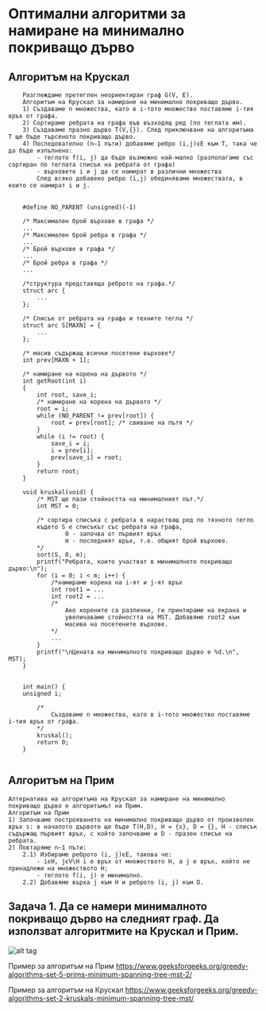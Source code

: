 
# Оптимални алгоритми за намиране на минимално покриващо дърво


## Алгоритъм на Крускал
```
    Разглеждаме претеглен неориентиран граф G(V, E).  
    Алгоритъм на Крускал за намиране на минимално покриващо дърво. 
    1) Създаваме n множества, като в i-тото множество поставяме i-тия връх от графа. 
    2) Сортираме ребрата на графа във възходящ ред (по теглата им). 
    3) Създаваме празно дърво T(V,{}). След приключване на алгоритъма T ще бъде търсеното покриващо дърво.  
    4) Последователно (n–1 пъти) добавяме ребро (i,j)ϵЕ към T, така че да бъде изпълнено: 
        - теглото f(i, j) да бъде възможно най-малко (разполагаме със сортиран по теглата списък на ребрата от графа) 
        - върховете i и j да се намират в различни множества 
        След всяко добавено ребро (i,j) обединяваме множествата, в които се намират i и j.  
```
<pre>
    <code>
    #define NO_PARENT (unsigned)(-1)

    /* Максимален брой върхове в графа */
    ...
    /* Максимален брой ребра в графа */
    ...
    /* Брой върхове в графа */ 
    ...
    /* Брой ребра в графа */ 
    ...

    /*структура представяща реброто на графа.*/
    struct arc {
        ...
    };

    /* Списък от ребрата на графа и техните тегла */
    struct arc S[MAXN] = {  
        ...
    };

    /* масив съдържащ всички посетени върхове*/
    int prev[MAXN + 1];

    /* намиране на корена на дървото */
    int getRoot(int i)
    { 
        int root, save_i;
        /* намиране на корена на дървото */
        root = i;
        while (NO_PARENT != prev[root]) {
            root = prev[root]; /* свиване на пътя */
        }
        while (i != root) {
            save_i = i;
            i = prev[i];
            prev[save_i] = root;
        }
        return root;
    }

    void kruskal(void) { 
        /* MST ще пази стойността на минималният път.*/
        int MST = 0;

        /* сортира списъка с ребрата в нарастващ ред по тяхното тегло 
        където S е списъкът със ребрата на графа, 
                0 - започва от първият връх
                m - последният връх, т.е. общият брой върхове.
        */ 
        sort(S, 0, m);
        printf("Ребрата, които участват в минималното покриващо дърво:\n"); 
        for (i = 0; i < m; i++) {
            /*намираме корена на i-ят и j-ят връх
            int root1 = ...
            int root2 = ...
            /*
                Ако корените са различни, ги принтираме на екрана и 
                увеличаваме стойността на MST. Добавяме root2 към 
                масива на посетените върхове.
            */
            ...
        }
        printf("\nЦената на минималното покриващо дърво е %d.\n", MST); 
    }
    
    
    int main() {
    unsigned i;
        
        /*
            Създаваме n множества, като в i-тото множество поставяме i-тия връх от графа. 
        */
        kruskal();
        return 0;
    }
    </code>
</pre>

## Алгоритъм на Прим
```
Алтернатива нa алгоритъма на Крускал за намиране на минимално покриващо дърво е алгоритъмът на Прим.  
Алгоритъм на Прим 
1) Започваме построяването на минимално покриващо дърво от произволен връх s: в началото дървото ще бъде T(H,D), H = {s}, D = {}, H - списък съдържащ първият връх, с който започваме и D - празен списък на ребрата. 
2) Повтаряме n–1 пъти:  
    2.1) Избираме реброто (i, j)ϵЕ, такова че: 
        - iϵH, jϵV\H i e връх от множеството H, a j e връх, който не принадлежи на множеството H; 
        - теглото f(i, j) е минимално. 
    2.2) Добавяме върха j към H и реброто (i, j) към D. 
```

## Задача 1. Да се намери минималното покриващо дърво на следният граф. Да използват алгоритмите на Крускал и Прим.
![alt tag](https://github.com/milenaangelova1/DiscreteStructures/blob/master/images/graph2.PNG)


Пример за алгоритъм на Прим
https://www.geeksforgeeks.org/greedy-algorithms-set-5-prims-minimum-spanning-tree-mst-2/

Пример за алгоритъм на Крускал
https://www.geeksforgeeks.org/greedy-algorithms-set-2-kruskals-minimum-spanning-tree-mst/



